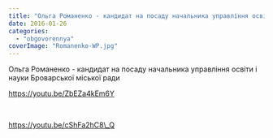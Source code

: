 ```yaml
---
title: "Ольга Романенко - кандидат на посаду начальника управління освіти і науки Броварської міської ради"
date: 2016-01-26
categories: 
  - "obgovorennya"
coverImage: "Romanenko-WP.jpg"
---
```


Ольга Романенко - кандидат на посаду начальника управління освіти і науки Броварської міської ради<!--more-->

https://youtu.be/ZbEZa4kEm6Y

 

https://youtu.be/cShFa2hC8\_Q
